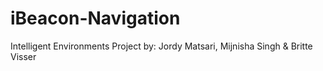 # iBeacon-Navigation
Intelligent Environments Project by: Jordy Matsari, Mijnisha Singh & Britte Visser
